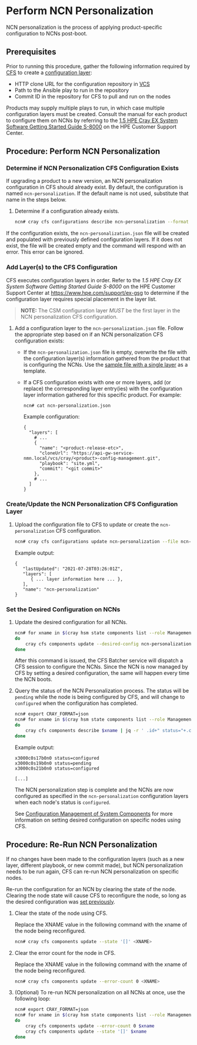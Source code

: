 # Perform NCN Personalization

NCN personalization is the process of applying product-specific configuration
to NCNs post-boot. 

## Prerequisites

Prior to running this procedure, gather the following
information required by [CFS](../configuration_management/Configuration_Management.md)
to create a [configuration layer](../configuration_management/Configuration_Layers.md):

* HTTP clone URL for the configuration repository in [VCS](../configuration_management/Version_Control_Service_VCS.md)
* Path to the Ansible play to run in the repository
* Commit ID in the repository for CFS to pull and run on the nodes

Products may supply multiple plays to run, in which case multiple configuration
layers must be created. Consult the manual for each product to configure them on
NCNs by referring to the [1.5 HPE Cray EX System Software Getting Started Guide
S-8000](https://www.hpe.com/support/ex-gsg) on the HPE Customer Support Center.

## Procedure: Perform NCN Personalization

<a name="ncn_personalization_determine_existence"></a>
### Determine if NCN Personalization CFS Configuration Exists

If upgrading a product to a new version, an NCN personalization configuration in
CFS should already exist. By default, the configuration is named
`ncn-personalization`. If the default name is not used, substitute that name in
the steps below.

1. Determine if a configuration already exists.
   
   ```bash
   ncn# cray cfs configurations describe ncn-personalization --format json > ncn-personalization.json
   ```

If the configuration exists, the `ncn-personalization.json` file will be
created and populated with previously defined configuration layers. If it does
not exist, the file will be created empty and the command will respond with an
error. This error can be ignored.

<a name="ncn_personalization_add_layer"></a>
### Add Layer(s) to the CFS Configuration

CFS executes configuration layers in order. Refer to the _1.5 HPE Cray EX
System Software Getting Started Guide S-8000_ on the HPE Customer Support
Center at https://www.hpe.com/support/ex-gsg to determine if the
configuration layer requires special placement in the layer list.

> **NOTE:** The CSM configuration layer _MUST_ be the first layer in the
> NCN personalization CFS configuration.

1. Add a configuration layer to the `ncn-personalization.json` file. Follow the
   appropriate step based on if an NCN personalization CFS configuration exists:
   * If the `ncn-personalization.json` file is empty, overwrite the file with
     the configuration layer(s) information gathered from the product that is
     configuring the NCNs. Use the [sample file with a single layer](../configuration_management/Configuration_Layers.md#configuration_layer_example_configuration_single)
     as a template.
   * If a CFS configuration exists with one or more layers, add (or replace)
     the corresponding layer entry(ies) with the configuration layer
     information gathered for this specific product. For example:
        
        ```bash
        ncn# cat ncn-personalization.json
        ```

        Example configuration:

        ```
        {
          "layers": [
            # ...
            {
              "name": "<product-release-etc>",
              "cloneUrl": "https://api-gw-service-nmn.local/vcs/cray/<product>-config-management.git",
              "playbook": "site.yml",
              "commit": "<git commit>"
            },
            # ... 
          ]
        }
        ```

<a name="ncn_personalization_update_cfs_configuration"></a>
### Create/Update the NCN Personalization CFS Configuration Layer

1. Upload the configuration file to CFS to update or create the
   `ncn-personalization` CFS configuration.
   
   ```bash
   ncn# cray cfs configurations update ncn-personalization --file ncn-personalization.json --format json
   ```

   Example output:

   ```
   {
      "lastUpdated": "2021-07-28T03:26:01Z",
      "layers": [
         { ... layer information here ... },
      ],
      "name": "ncn-personalization"
   }
   ```

<a name="ncn_personalization_set_component_config"></a>
### Set the Desired Configuration on NCNs

1. Update the desired configuration for all NCNs.

   ```bash
   ncn# for xname in $(cray hsm state components list --role Management --format json | jq -r .Components[].ID)
   do
       cray cfs components update --desired-config ncn-personalization --enabled true --format json $xname
   done
   ```
   After this command is issued, the CFS Batcher service will dispatch a CFS
   session to configure the NCNs. Since the NCN is now managed by CFS by setting
   a desired configuration, the same will happen every time the NCN boots.

1. Query the status of the NCN Personalization process. The status will be
   `pending` while the node is being configured by CFS, and will change to
   `configured` when the configuration has completed.

   ```bash
   ncn# export CRAY_FORMAT=json
   ncn# for xname in $(cray hsm state components list --role Management | jq -r .Components[].ID)
   do
       cray cfs components describe $xname | jq -r ' .id+" status="+.configurationStatus'
   done
   ```

   Example output:

   ```
   x3000c0s17b0n0 status=configured
   x3000c0s19b0n0 status=pending
   x3000c0s21b0n0 status=configured
   
   [...]
   ```

   The NCN personalization step is complete and the NCNs are now configured as
   specified in the `ncn-personalization` configuration layers when each node's
   status is `configured`.

   See [Configuration Management of System Components](../configuration_management/Configuration_Management_of_System_Components.md)
   for more information on setting desired configuration on specific nodes using
   CFS.

<a name="rerun_ncn_personalization"></a>
## Procedure: Re-Run NCN Personalization

If no changes have been made to the configuration layers (such as a new layer,
different playbook, or new commit made), but NCN personalization needs to be
run again, CFS can re-run NCN personalization on specific nodes.

Re-run the configuration for an NCN by clearing the state of the node. Clearing
the node state will cause CFS to reconfigure the node, so long as the desired
configuration was [set previously](#ncn_personalization_set_component_config).

1. Clear the state of the node using CFS.

   Replace the XNAME value in the following command with the xname of the node
   being reconfigured.

   ```bash
   ncn# cray cfs components update --state '[]' <XNAME>
   ```

1. Clear the error count for the node in CFS.

   Replace the XNAME value in the following command with the xname of the node
   being reconfigured.
   
   ```bash
   ncn# cray cfs components update --error-count 0 <XNAME>
   ```

1. (Optional) To re-run NCN personalization on all NCNs at once, use the
   following loop:
   
   ```bash
   ncn# export CRAY_FORMAT=json
   ncn# for xname in $(cray hsm state components list --role Management | jq -r .Components[].ID)
   do
       cray cfs components update --error-count 0 $xname
       cray cfs components update --state '[]' $xname
   done
   ```

